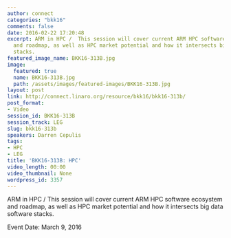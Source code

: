 ```yaml
---
author: connect
categories: "bkk16"
comments: false
date: 2016-02-22 17:20:48
excerpt: ARM in HPC /  This session will cover current ARM HPC software ecosystem
  and roadmap, as well as HPC market potential and how it intersects big data software
  stacks.
featured_image_name: BKK16-313B.jpg
image:
  featured: true
  name: BKK16-313B.jpg
  path: /assets/images/featured-images/BKK16-313B.jpg
layout: post
link: http://connect.linaro.org/resource/bkk16/bkk16-313b/
post_format:
- Video
session_id: BKK16-313B
session_track: LEG
slug: bkk16-313b
speakers: Darren Cepulis
tags:
- HPC
- LEG
title: 'BKK16-313B: HPC'
video_length: 00:00
video_thumbnail: None
wordpress_id: 3357
---
```


ARM in HPC /  This session will cover current ARM HPC software ecosystem and roadmap, as well as HPC market potential and how it intersects big data software stacks.

Event Date: March 9, 2016